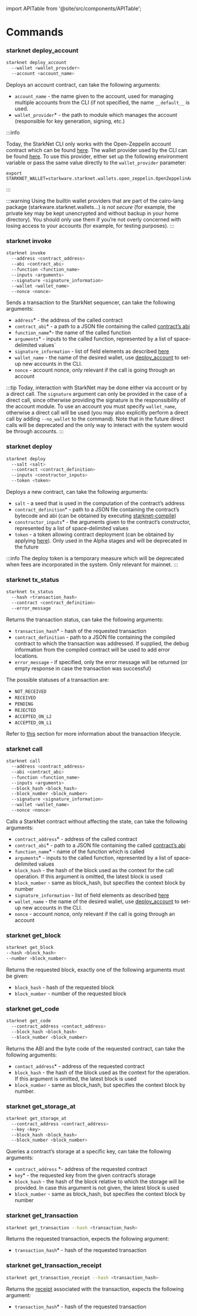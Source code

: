 import APITable from '@site/src/components/APITable';

# Commands

### starknet deploy_account
```bash title="deploy account"
starknet deploy_account
  --wallet <wallet_provider>
  --account <account_name>
```

Deploys an account contract, can take the following arguments:

* `account_name` - the name given to the account, used for managing multiple accounts from the CLI (if not specified, the name
`__default__` is used.
* `wallet_provider`* - the path to module which manages the account (responsible for key generation, signing, etc.)

:::info

Today, the StarkNet CLI only works with the Open-Zeppelin account contract which can be found [here](https://github.com/OpenZeppelin/cairo-contracts/blob/main/contracts/Account.cairo). The wallet provider used by the CLI can be found [here](https://github.com/starkware-libs/cairo-lang/blob/master/src/starkware/starknet/wallets/open_zeppelin.py).
To use this provider, either set up the following environment variable or pass the same value directly to the `wallet_provider` parameter:

```
export STARKNET_WALLET=starkware.starknet.wallets.open_zeppelin.OpenZeppelinAccount
```
:::

:::warning
Using the builtin wallet providers that are part of the cairo-lang package (starkware.starknet.wallets...) is *not secure* (for example, the private key may be kept unencrypted and without backup in your home directory). You should only use them if you’re not overly concerned with losing access to your accounts (for example, for testing purposes).
:::

### starknet invoke
```bash title="invoke"
starknet invoke
  --address <contract_address>
  --abi <contract_abi>
  --function <function_name>
  --inputs <arguments>
  --signature <signature_information>
  --wallet <wallet_name>
  --nonce <nonce>
```

Sends a transaction to the StarkNet sequencer, can take the following arguments:

* `address`* - the address of the called contract
* `contract_abi`* - a path to a JSON file containing the called [contract’s abi](https://www.cairo-lang.org/docs/hello_starknet/intro.html#the-contract-s-abi)
* `function_name`*- the name of the called function
* `arguments`* - inputs to the called function, represented by a list of space-delimited values`
* `signature_information` - list of field elements as described [here](../Blocks/transactions#signature)
* `wallet_name` - the name of the desired wallet, use [deploy_account](./commands#starknet-deploy_account) to set-up new accounts in the CLI.
* `nonce` - account nonce, only relevant if the call is going through an account

:::tip
Today, interaction with StarkNet may be done either via account or by a direct call. The `signature` argument can only be provided in the case of a direct call, since otherwise providing the signature is the responssibility of the account module. To use an account you must specify `wallet_name`, otherwise a direct call will be used (you may also explicitly perform a direct call by adding ```--no_wallet``` to the command). Note that in the future direct calls will be deprecated and the only way to interact with the system would be through accounts.
:::

### starknet deploy
```bash title="deploy"
starknet deploy
  --salt <salt>
  --contract <contract_definition>
  --inputs <constructor_inputs>
  --token <token>
```

Deploys a new contract, can take the following arguments:

* `salt` - a seed that is used in the computation of the contract’s address
* `contract_definition`* - path to a JSON file containing the contract’s bytecode and abi (can be obtained by executing [starknet-compile](https://www.cairo-lang.org/docs/hello_starknet/intro.html#compile-the-contract))
* `constructor_inputs`* - the arguments given to the contract’s constructor, represented by a list of space-delimited values
* `token` - a token allowing contract deployment (can be obtained by applying [here](https://forms.reform.app/starkware/SN-Alpha-Contract-Deployment/l894lu)). Only used in the Alpha stages and will be deprecated in the future

:::info
The deploy token is a temporary measure which will be deprecated when fees are incorporated in the system. Only relevant for mainnet.
:::

### starknet tx_status
```bash title="tx_status"
starknet tx_status
  --hash <transaction_hash>
  --contract <contract_definition>
  --error_message
```

Returns the transaction status, can take the following arguments:

* `transaction_hash`* - hash of the requested transaction
* `contract_definition` - path to a JSON file containing the compiled contract to which the transaction was addressed. If supplied, the debug information from the compiled contract will be used to add error locations.
* `error_message` - if specified, only the error message will be returned (or empty response in case the transaction was successful)

The possible statuses of a transaction are:

* `NOT_RECEIVED`
* `RECEIVED`
* `PENDING`
* `REJECTED`
* `ACCEPTED_ON_L2`
* `ACCEPTED_ON_L1`

Refer to [this](../Blocks/transaction-life-cycle.md) section for more information about the transaction lifecycle.

### starknet call
```bash title="call"
starknet call
  --address <contract_address>
  --abi <contract_abi>
  --function <function_name>
  --inputs <arguments>
  --block_hash <block_hash>
  --block_number <block_number>
  --signature <signature_information>
  --wallet <wallet_name>
  --nonce <nonce>
```
Calls a StarkNet contract without affecting the state, can take the following arguments:

* `contract_address`* - address of the called contract
* `contract_abi`* - path to a JSON file containing the called [contract’s abi](https://www.cairo-lang.org/docs/hello_starknet/intro.html#the-contract-s-abi)
* `function_name`* - name of the function which is called
* `arguments`* - inputs to the called function, represented by a list of space-delimited values
* `block_hash` - the hash of the block used as the context for the call operation. If this argument is omitted, the latest block is used
* `block_number` - same as block_hash, but specifies the context block by number
* `signature_information` - list of field elements as described [here](../Blocks/transactions#signature)
* `wallet_name` - the name of the desired wallet, use [deploy_account](./commands#starknet-deploy_account) to set-up new accounts in the CLI.
* `nonce` - account nonce, only relevant if the call is going through an account

### starknet get_block
```bash title="get_block"
starknet get_block
--hash <block_hash>
--number <block_number>
```

Returns the requested block, exactly one of the following arguments must be given:

* `block_hash` - hash of the requested block
* `block_number` - number of the requested block

### starknet get_code
```bash title="get_code"
starknet get_code
  --contract_address <contact_address>
  --block_hash <block_hash>
  --block_number <block_number>
```
Returns the ABI and the byte code of the requested contract, can take the following arguments:

* `contact_address`* - address of the requested contract
* `block_hash` - the hash of the block used as the context for the operation. If this argument is omitted, the latest block is used
* `block_number` - same as block_hash, but specifies the context block by number.

### starknet get_storage_at
```bash title="get_storage_at"
starknet get_storage_at
  --contract_address <contract_address>
  --key <key>
  --block_hash <block_hash>
  --block_number <block_number>
```
Queries a contract’s storage at a specific key, can take the following arguments:

* `contract_address` *- address of the requested contract
* `key`* - the requested key from the given contract’s storage
* `block_hash` - the hash of the block relative to which the storage will be provided. In case this argument is not given, the latest block is used
* `block_number` - same as block_hash, but specifies the context block by number

### starknet get_transaction
```bash title="get_transaction"
starknet get_transaction --hash <transaction_hash>
```

Returns the requested transaction, expects the following argument:

* `transaction_hash`* - hash of the requested transaction


### starknet get_transaction_receipt
```bash title="get_transaction_receipt"
starknet get_transaction_receipt --hash <transaction_hash>
```

Returns the [receipt](../Blocks/transaction-life-cycle#transaction-receipt) associated with the transaction, expects the following argument:

* `transaction_hash`* - hash of the requested transaction
